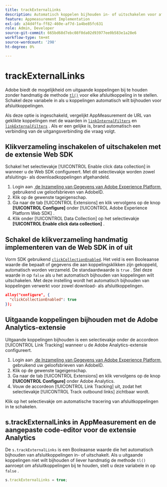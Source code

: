 ```yaml
---
title: trackExternalLinks
description: Automatisch koppelen bijhouden in- of uitschakelen voor afsluitkoppelingen.
feature: Appmeasurement Implementation
exl-id: a34d4ffa-ff82-460e-af7d-1a4be85fc631
role: Admin, Developer
source-git-commit: 665bd68d7ebc08f0da02d93977ee0b583e1a28e6
workflow-type: tm+mt
source-wordcount: '298'
ht-degree: 0%

---
```


# trackExternalLinks

Adobe biedt de mogelijkheid om uitgaande koppelingen bij te houden zonder handmatig de methode [`tl()`](../functions/tl-method.md) voor elke afsluitkoppeling in te stellen. Schakel deze variabele in als u koppelingen automatisch wilt bijhouden voor afsluitkoppelingen.

Als deze optie is ingeschakeld, vergelijkt AppMeasurement de URL van geklikte koppelingen met de waarden in [`linkInternalFilters`](linkinternalfilters.md) en [`linkExternalFilters`](linkexternalfilters.md) . Als er een gelijke is, brand automatisch een verbinding van de uitgangsverbinding die vraag volgt.

## Klikverzameling inschakelen of uitschakelen met de extensie Web SDK

Schakel het selectievakje [!UICONTROL Enable click data collection] in wanneer u de Web SDK configureert. Met dit selectievakje worden zowel afsluitings- als downloadkoppelingen afgehandeld.

1. Login aan [&#x200B; de Inzameling van Gegevens van Adobe Experience Platform &#x200B;](https://experience.adobe.com/data-collection) gebruikend uw geloofsbrieven van AdobeID.
1. Klik op de gewenste tageigenschap.
1. Ga naar de tab [!UICONTROL Extensions] en klik vervolgens op de knop **[!UICONTROL Configure]** onder [!UICONTROL Adobe Experience Platform Web SDK] .
1. Klik onder [!UICONTROL Data Collection] op het selectievakje **[!UICONTROL Enable click data collection]** .

## Schakel de klikverzameling handmatig implementeren van de Web SDK in of uit

Vorm SDK gebruikend [`clickCollectionEnabled` &#x200B;](https://experienceleague.adobe.com/docs/experience-platform/edge/fundamentals/configuring-the-sdk.html?lang=nl-NL#clickCollectionEnabled). Het veld is een Booleaanse waarde die bepaalt of gegevens die aan koppelingsklikken zijn gekoppeld, automatisch worden verzameld. De standaardwaarde is `true` . Stel deze waarde in op `false` als u het automatisch bijhouden van koppelingen wilt uitschakelen. Met deze instelling wordt het automatisch bijhouden van koppelingen verwerkt voor zowel download- als afsluitkoppelingen.

```json
alloy("configure", {
  "clickCollectionEnabled": true
});
```

## Uitgaande koppelingen bijhouden met de Adobe Analytics-extensie

Uitgaande koppelingen bijhouden is een selectievakje onder de accordeon [!UICONTROL Link Tracking] wanneer u de Adobe Analytics-extensie configureert.

1. Login aan [&#x200B; de Inzameling van Gegevens van Adobe Experience Platform &#x200B;](https://experience.adobe.com/data-collection) gebruikend uw geloofsbrieven van AdobeID.
2. Klik op de gewenste tageigenschap.
3. Ga naar de tab [!UICONTROL Extensions] en klik vervolgens op de knop **[!UICONTROL Configure]** onder Adobe Analytics.
4. Vouw de accordeon [!UICONTROL Link Tracking] uit, zodat het selectievakje [!UICONTROL Track outbound links] zichtbaar wordt.

Klik op het selectievakje om automatische tracering van afsluitkoppelingen in te schakelen.

## s.trackExternalLinks in AppMeasurement en de aangepaste code-editor voor de extensie Analytics

De `s.trackExternalLinks` is een Booleaanse waarde die het automatisch bijhouden van afsluitkoppelingen in- of uitschakelt. Als u uitgaande koppelingen niet wilt bijhouden of liever handmatig de methode `tl()` aanroept om afsluitkoppelingen bij te houden, stelt u deze variabele in op `false` .

```js
s.trackExternalLinks = true;
```
